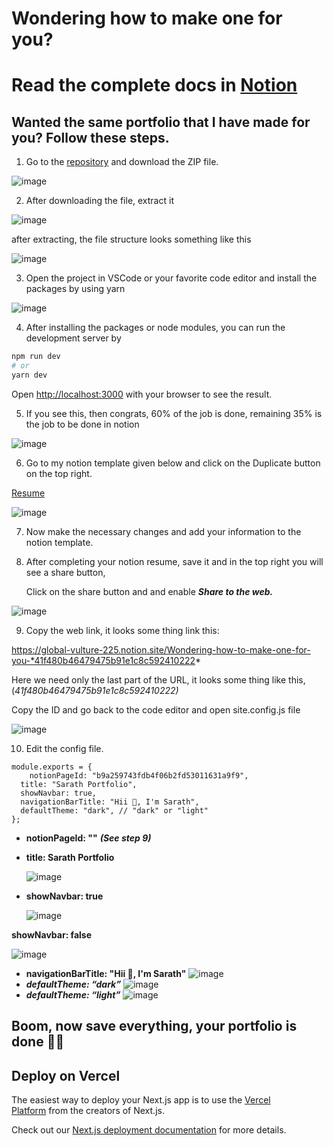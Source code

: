 # Wondering how to make one for you?

# Read the complete docs in [Notion](https://global-vulture-225.notion.site/Resume-b9a259743fdb4f06b2fd53011631a9f9)

## Wanted the same portfolio that I have made for you? Follow these steps.

1. Go to the [repository](https://github.com/SarathAdhi/Nextjs-X-Notion) and download the ZIP file.

![image](https://user-images.githubusercontent.com/91727830/201504670-b10c287d-bac1-4449-826e-6d32a393841f.png)

2. After downloading the file, extract it

![image](https://user-images.githubusercontent.com/91727830/201504685-8fb8a683-edc8-4b3b-8fd8-a4ef368f70dc.png)

after extracting, the file structure looks something like this

![image](https://user-images.githubusercontent.com/91727830/201504700-94772bc6-7a0c-4498-8b7a-a3a7fff562e1.png)

3. Open the project in VSCode or your favorite code editor and install the packages by using yarn

![image](https://user-images.githubusercontent.com/91727830/201504708-24bbf3ee-47ab-4216-9e6c-b9fba3f1110f.png)

4. After installing the packages or node modules, you can run the development server by

```bash
npm run dev
# or
yarn dev
```

Open [http://localhost:3000](http://localhost:3000/) with your browser to see the result.

5. If you see this, then congrats, 60% of the job is done, remaining 35% is the job to be done in notion

![image](https://user-images.githubusercontent.com/91727830/201504726-f1bbe5b1-7256-4d31-8de2-0c32c3d8aa50.png)

6. Go to my notion template given below and click on the Duplicate button on the top right.

[Resume](https://www.notion.so/Resume-b9a259743fdb4f06b2fd53011631a9f9)

![image](https://user-images.githubusercontent.com/91727830/201504738-363111a0-a708-4d97-b58f-ff19b4bcd28e.png)

7. Now make the necessary changes and add your information to the notion template.

8. After completing your notion resume, save it and in the top right you will see a share button,

   Click on the share button and and enable **_Share to the web._**

![image](https://user-images.githubusercontent.com/91727830/201504745-6ce45dc3-3596-44da-ab3f-b59e79eafa9d.png)

9. Copy the web link, it looks some thing link this:

https://global-vulture-225.notion.site/Wondering-how-to-make-one-for-you-*41f480b46479475b91e1c8c592410222*

Here we need only the last part of the URL, it looks some thing like this, (_41f480b46479475b91e1c8c592410222)_

Copy the ID and go back to the code editor and open site.config.js file

![image](https://user-images.githubusercontent.com/91727830/201504756-e258957a-f0d7-4b5b-bef1-f00981599f95.png)

10. Edit the config file.

```
module.exports = {
	notionPageId: "b9a259743fdb4f06b2fd53011631a9f9",
  title: "Sarath Portfolio",
  showNavbar: true,
  navigationBarTitle: "Hii 👋, I'm Sarath",
  defaultTheme: "dark", // "dark" or "light"
};
```

- **notionPageId: "<your-id>"** **_(See step 9)_**

- **title: Sarath Portfolio**

  ![image](https://user-images.githubusercontent.com/91727830/201504768-f0b93c94-81c8-45d2-8916-6e4bbf53fb17.png)

- **showNavbar: true**

  ![image](https://user-images.githubusercontent.com/91727830/201504781-69418b68-01e5-4158-95b9-d3a13496c8d6.png)

**showNavbar: false**

![image](https://user-images.githubusercontent.com/91727830/201504793-ecf6bdbf-b1fa-47c1-9b49-78f160c5033b.png)

- **navigationBarTitle: "Hii 👋, I'm Sarath"**
  ![image](https://user-images.githubusercontent.com/91727830/201504806-836243a0-bf37-4aa4-af34-7cabb5e7525f.png)
- **_defaultTheme: “dark”_**
  ![image](https://user-images.githubusercontent.com/91727830/201504815-fbba1587-53ba-4e39-8650-c52204f5f33c.png)
- **_defaultTheme: “light”_**
  ![image](https://user-images.githubusercontent.com/91727830/201504822-f2243c8d-bd80-4990-b175-4eaa5a048389.png)

## Boom, now save everything, your portfolio is done 🥳🎉

## **Deploy on Vercel**

The easiest way to deploy your Next.js app is to use the [Vercel Platform](https://vercel.com/new?utm_medium=default-template&filter=next.js&utm_source=create-next-app&utm_campaign=create-next-app-readme) from the creators of Next.js.

Check out our [Next.js deployment documentation](https://nextjs.org/docs/deployment) for more details.
